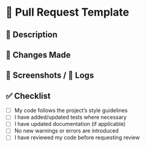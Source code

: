 # 📌 Pull Request Template

## 📝 Description
<!-- Clearly explain the purpose of this PR and the issue it solves. -->

## 🔄 Changes Made
<!-- List the key changes introduced in this PR. Use bullet points. -->

## 📸 Screenshots / 📜 Logs
<!-- If your PR includes UI changes, attach screenshots. 
If it fixes a bug, paste relevant logs for clarity. -->

## ✅ Checklist
- [ ] My code follows the project’s style guidelines
- [ ] I have added/updated tests where necessary
- [ ] I have updated documentation (if applicable)
- [ ] No new warnings or errors are introduced
- [ ] I have reviewed my code before requesting review
